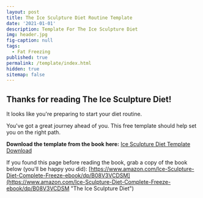 ```yaml
---
layout: post
title: The Ice Sculpture Diet Routine Template
date: '2021-01-01'
description: Template For The Ice Sculpture Diet
img: header.jpg
fig-caption: null
tags:
  - Fat Freezing
published: true
permalink: /template/index.html
hidden: true
sitemap: false
---
```

## Thanks for reading The Ice Sculpture Diet!

It looks like you're preparing to start your diet routine.

You've got a great journey ahead of you. This free template should help set you on the right path.

<strong>Download the template from the book here:</strong>
<a href="http://icesculpturediet.com/files/ISD_Template.pdf" target="_blank">Ice Sculpture Diet Template Download</a>

If you found this page before reading the book, grab a copy of the book below (you'll be happy you did):
[https://www.amazon.com/Ice-Sculpture-Diet-Complete-Freeze-ebook/dp/B08V3VCDSM](https://www.amazon.com/Ice-Sculpture-Diet-Complete-Freeze-ebook/dp/B08V3VCDSM "The Ice Sculpture Diet")

